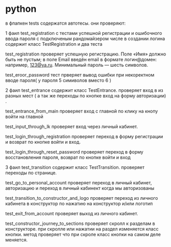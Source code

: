 # python 
в фпапкен tests содержатся автотесы. они проверяют: 

1  фаил test_registration  с тестами успешной регистрации и ошибочного ввода пароля с 
подключеным рандомайзером числе в создании логина
содержит класс TestRegistration и два теста

test_registration проверяет успешную регистрацию. Поле «Имя» должно быть не пустым; 
в поле Email введён email в формате логин@домен: например, 123@ya.ru. Минимальный пароль — шесть символов.

test_eroor_password тест прверяет вывод ошибки при некоректном вводе пароля( у пароля 5 симиволов вместо 6 )

2 фаил test_entrance содержит класс TestEntrance. проверяет вход в из разных мест 
( а так же переходы по кнопке вход на форму авторизации) . 

test_entrance_from_main проверяет вход с главной по клику на кнопу войти на главной

test_input_through_lk проверяет вход через личный кабинет. 

test_login_through_registration  проверяет переход в форму регистрации и возврат по кнопке войти и вход. 

test_login_through_reset_password  проверяет переход в форму восстановления пароля, возврат по кнопке войти и вход 

3 фаил test_transition  содержит класс TestTransition. проверяет переходы по странице. 

test_go_to_personal_account   проверяет переход в личный кабинет, авторизацию и переход в личный кабинект когда мы авторизованы

test_transition_to_constructor_and_logo  проверяет переход из личного кабинета в конструктор 
по нажатию на конструктор и/или логотип

test_exit_from_account   проверяет выход из личного кабинет. 

test_constructor_journey_to_sections   проверяет скролл к разделам в конструкторе.
при скролле или нажатии на раздел изменяется класс кнопки.
метод проверяет что при скроле класс кнопки на самом деле меняется.

